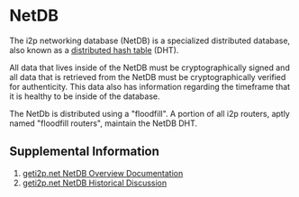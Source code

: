 # NetDB

The i2p networking database (NetDB) is a specialized distributed database, also known as a [distributed hash table](https://en.wikipedia.org/wiki/Distributed_hash_table) (DHT).

All data that lives inside of the NetDB must be cryptographically signed and all data that is retrieved from the NetDB must be cryptographically verified for authenticity. This data also has information regarding the timeframe that it is healthy to be inside of the database.

The NetDb is distributed using a "floodfill". A portion of all i2p routers, aptly named "floodfill routers", maintain the NetDB DHT.

## Supplemental Information

1. [geti2p.net NetDB Overview Documentation](https://geti2p.net/en/docs/how/network-database)
2. [geti2p.net NetDB Historical Discussion](https://geti2p.net/en/docs/discussions/netdb)
